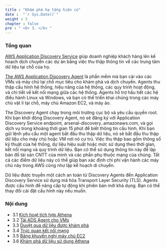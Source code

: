 ```yaml
---
title : "Khám phá hạ tầng hiện có"
date :  "`r Sys.Date()`" 
weight : 3 
chapter : false
pre : " <b> 3. </b> "
---
```


### Tổng quan
[AWS Application Discovery Service](https://docs.aws.amazon.com/application-discovery/latest/userguide/what-is-appdiscovery.html) giúp doanh nghiệp khách hàng lên kế hoạch dịch chuyển các dự án bằng việc thu thập thông tin về các trung tâm dữ liệu tại chỗ của họ.

[The AWS Application Discovery Agent](https://docs.aws.amazon.com/application-discovery/latest/userguide/discovery-agent.html) là phần mềm mà bạn cài vào các VMs và máy chủ tại chỗ mục tiêu cho khám phá và dịch chuyển. Agents thu thập cấu hình hệ thống, hiệu năng của hệ thống, các quy trình hoạt động, và chi tiết về kết nối mạng giữa các hệ thống. Agents hỗ trợ hầu hết các hệ điều hành Linux và Windows, và bạn có thể triển khai chúng trong các máy chủ vật lí tại chỗ, máy chủ Amazon EC2, và máy ảo. 

The Discovery Agent chạy trong môi trường cục bộ và yêu cầu quyền root. Khi bạn khởi động Discovery Agent, nó sẽ đăng ký với Application Discovery Service endpoint, arsenal-discovery..amazonaws.com, và gọi dịch vụ trong khoảng thời gian 15 phút để biết thông tin cấu hình. Khi bạn gửi lệnh yêu cầu một agent bắt đầu thu thập dữ liệu, nó sẽ bắt đầu thu thập dữ liệu cho máy chủ hoặc VM nơi nó cư trú. Việc thu thập bao gồm thông số kỹ thuật của hệ thống, dự liệu hiệu suất hoặc mức sử dụng theo thời gian, kết nối mạng và quy trình dữ liệu. Bạn có thể sử dụng thông tin này để  lập bản đồ tài sản CNTT của mình và các phần phụ thuộc mạng của chúng. Tất cả các điểm dữ liệu này có thể giúp bạn xác định chi phí vận hành các máy chủ này trong AWS cũng như lập kế hoạch di chuyển.

Dữ liệu được truyền một cách an toàn từ Discovery Agents đến Application Discovery Service sử dụng mã hóa Transport Layer Security (TLS). Agents được cấu hình để nâng cấp tự động khi phiên bản mới khả dụng. Bạn có thể thay đổi cài đặt cấu hình này nếu muốn.

### Nội dung
+ 3.1 [Kích hoạt tích hợp Athena](../3-discoveryexistinginfrastructure/3.1-enableathenaintegration/)
+ 3.2 [Tải ADS Agent cho VMs](../3-discoveryexistinginfrastructure/3.2-installadsagenttovms/)
+ 3.3 [Duyệt qua dữ liệu được khám phá](../3-discoveryexistinginfrastructure/3.3-browsediscovereddata/)
+ 3.4 [Trực quan kết nối mạng](../3-discoveryexistinginfrastructure/3.4-viewingnetworkconnections/)
+ 3.5 [Bảng khuyến nghị máy chủ EC2 ](../3-discoveryexistinginfrastructure/3.5-ec2instancerecommendations/)
+ 3.6 [Khám phá dữ liệu sử dụng Athena](../3-discoveryexistinginfrastructure/3.6-exploredatausingathena/)
